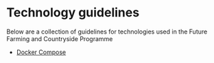 # Technology guidelines

Below are a collection of guidelines for technologies used in the Future Farming and Countryside Programme

- [Docker Compose](docker-compose.md)

